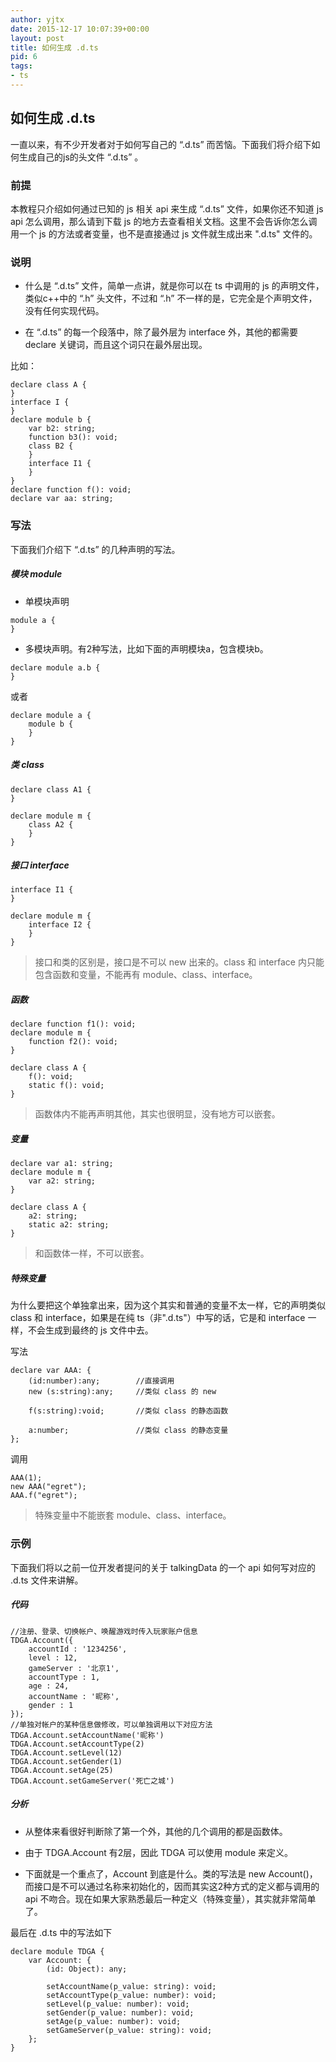 ```yaml
---
author: yjtx
date: 2015-12-17 10:07:39+00:00
layout: post
title: 如何生成 .d.ts
pid: 6
tags:
- ts
---
```




## 如何生成 .d.ts 

一直以来，有不少开发者对于如何写自己的 “.d.ts” 而苦恼。下面我们将介绍下如何生成自己的js的头文件 “.d.ts” 。

### 前提

本教程只介绍如何通过已知的 js 相关 api 来生成 “.d.ts” 文件，如果你还不知道 js api 怎么调用，那么请到下载 js 的地方去查看相关文档。这里不会告诉你怎么调用一个 js 的方法或者变量，也不是直接通过 js 文件就生成出来 ".d.ts" 文件的。

### 说明

* 什么是 “.d.ts” 文件，简单一点讲，就是你可以在 ts 中调用的 js 的声明文件，类似c++中的 “.h” 头文件，不过和 “.h” 不一样的是，它完全是个声明文件，没有任何实现代码。


* 在 “.d.ts” 的每一个段落中，除了最外层为 interface 外，其他的都需要 declare 关键词，而且这个词只在最外层出现。

比如：

~~~
declare class A {
}
interface I {
}
declare module b {
    var b2: string;
    function b3(): void;
    class B2 {
    }
    interface I1 {
    }
}
declare function f(): void;
declare var aa: string;
~~~


### 写法
下面我们介绍下 “.d.ts” 的几种声明的写法。

##### 模块 module

* 单模块声明

~~~
module a {
}
~~~

* 多模块声明。有2种写法，比如下面的声明模块a，包含模块b。

~~~
declare module a.b {
}
~~~

或者

~~~
declare module a {
    module b {
    }
}
~~~

##### 类 class 

~~~
declare class A1 {
}

declare module m {
    class A2 {
    }
}
~~~

##### 接口 interface

~~~
interface I1 {
}

declare module m {
    interface I2 {
    }
}
~~~

> 接口和类的区别是，接口是不可以 new 出来的。class 和 interface 内只能包含函数和变量，不能再有 module、class、interface。

##### 函数

~~~
declare function f1(): void;
declare module m {
    function f2(): void;
}

declare class A {
    f(): void;
    static f(): void;
}

~~~

> 函数体内不能再声明其他，其实也很明显，没有地方可以嵌套。

##### 变量

~~~
declare var a1: string;
declare module m {
    var a2: string;
}

declare class A {
    a2: string;
    static a2: string;
}

~~~

> 和函数体一样，不可以嵌套。

##### 特殊变量
为什么要把这个单独拿出来，因为这个其实和普通的变量不太一样，它的声明类似 class 和 interface，如果是在纯 ts（非".d.ts"）中写的话，它是和 interface 一样，不会生成到最终的 js 文件中去。

写法

~~~
declare var AAA: {
	(id:number):any;		//直接调用
	new (s:string):any; 	//类似 class 的 new
	
	f(s:string):void;		//类似 class 的静态函数
	
	a:number;				//类似 class 的静态变量
};
~~~

调用

~~~
AAA(1);
new AAA("egret");
AAA.f("egret");
~~~

> 特殊变量中不能嵌套 module、class、interface。

### 示例

下面我们将以之前一位开发者提问的关于 talkingData 的一个 api 如何写对应的 .d.ts 文件来讲解。

##### 代码

~~~
//注册、登录、切换帐户、唤醒游戏时传入玩家账户信息
TDGA.Account({
    accountId : '1234256',
    level : 12,
    gameServer : '北京1',
    accountType : 1,
    age : 24,
    accountName : '昵称',
    gender : 1
});
//单独对帐户的某种信息做修改，可以单独调用以下对应方法
TDGA.Account.setAccountName('昵称')
TDGA.Account.setAccountType(2)
TDGA.Account.setLevel(12)
TDGA.Account.setGender(1)
TDGA.Account.setAge(25)
TDGA.Account.setGameServer('死亡之城')
~~~

##### 分析

* 从整体来看很好判断除了第一个外，其他的几个调用的都是函数体。
 
* 由于 TDGA.Account 有2层，因此 TDGA 可以使用 module 来定义。
 
* 下面就是一个重点了，Account 到底是什么。类的写法是 new Account()，而接口是不可以通过名称来初始化的，因而其实这2种方式的定义都与调用的 api 不吻合。现在如果大家熟悉最后一种定义（特殊变量），其实就非常简单了。

最后在 .d.ts 中的写法如下

~~~
declare module TDGA {
    var Account: {
        (id: Object): any;
        
        setAccountName(p_value: string): void;
        setAccountType(p_value: number): void;
        setLevel(p_value: number): void;
        setGender(p_value: number): void;
        setAge(p_value: number): void;
        setGameServer(p_value: string): void;
    };
}
~~~
